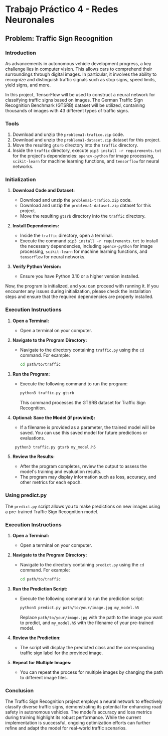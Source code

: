 # Trabajo Práctico 4 - Redes Neuronales

## Problem: Traffic Sign Recognition

### Introduction

As advancements in autonomous vehicle development progress, a key challenge lies in computer vision. This allows cars to comprehend their surroundings through digital images. In particular, it involves the ability to recognize and distinguish traffic signals such as stop signs, speed limits, yield signs, and more.

In this project, TensorFlow will be used to construct a neural network for classifying traffic signs based on images. The German Traffic Sign Recognition Benchmark (GTSRB) dataset will be utilized, containing thousands of images with 43 different types of traffic signs.

### Tools

1. Download and unzip the `problema1-trafico.zip` code.
2. Download and unzip the `problema1-dataset.zip` dataset for this project.
3. Move the resulting `gtsrb` directory into the `traffic` directory.
4. Inside the `traffic` directory, execute `pip3 install -r requirements.txt` for the project's dependencies: `opencv-python` for image processing, `scikit-learn` for machine learning functions, and `tensorflow` for neural networks.

### Initialization

1. **Download Code and Dataset:**
   - Download and unzip the `problema1-trafico.zip` code.
   - Download and unzip the `problema1-dataset.zip` dataset for this project.
   - Move the resulting `gtsrb` directory into the `traffic` directory.

2. **Install Dependencies:**
   - Inside the `traffic` directory, open a terminal.
   - Execute the command `pip3 install -r requirements.txt` to install the necessary dependencies, including `opencv-python` for image processing, `scikit-learn` for machine learning functions, and `tensorflow` for neural networks.

3. **Verify Python Version:**
   - Ensure you have Python 3.10 or a higher version installed.

Now, the program is initialized, and you can proceed with running it. If you encounter any issues during initialization, please check the installation steps and ensure that the required dependencies are properly installed.

### Execution Instructions

1. **Open a Terminal:**
   - Open a terminal on your computer.

2. **Navigate to the Program Directory:**
   - Navigate to the directory containing `traffic.py` using the `cd` command. For example:
     ```bash
     cd path/to/traffic
     ```

3. **Run the Program:**
   - Execute the following command to run the program:
     ```bash
     python3 traffic.py gtsrb
     ```
     This command processes the GTSRB dataset for Traffic Sign Recognition.

4. **Optional: Save the Model (if provided):**
   - If a filename is provided as a parameter, the trained model will be saved. You can use this saved model for future predictions or evaluations.
    ```bash
     python3 traffic.py gtsrb my_model.h5 
     ```
5. **Review the Results:**
   - After the program completes, review the output to assess the model's training and evaluation results.
   - The program may display information such as loss, accuracy, and other metrics for each epoch.
   
### Using predict.py

The `predict.py` script allows you to make predictions on new images using a pre-trained Traffic Sign Recognition model.

### Execution Instructions

1. **Open a Terminal:**
   - Open a terminal on your computer.

2. **Navigate to the Program Directory:**
   - Navigate to the directory containing `predict.py` using the `cd` command. For example:
     ```bash
     cd path/to/traffic
     ```

3. **Run the Prediction Script:**
   - Execute the following command to run the prediction script:
     ```bash
     python3 predict.py path/to/your/image.jpg my_model.h5
     ```
     Replace `path/to/your/image.jpg` with the path to the image you want to predict, and `my_model.h5` with the filename of your pre-trained model.

4. **Review the Prediction:**
   - The script will display the predicted class and the corresponding traffic sign label for the provided image.

5. **Repeat for Multiple Images:**
   - You can repeat the process for multiple images by changing the path to different image files.
   
### Conclusion

The Traffic Sign Recognition project employs a neural network to effectively classify diverse traffic signs, demonstrating its potential for enhancing road safety in autonomous vehicles. The model's accuracy and loss metrics during training highlight its robust performance. While the current implementation is successful, ongoing optimization efforts can further refine and adapt the model for real-world traffic scenarios.

